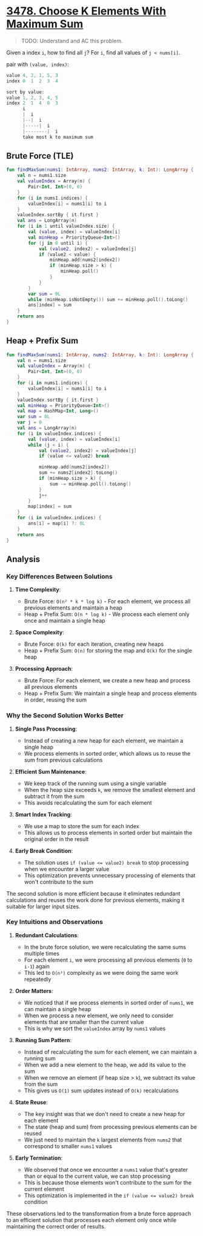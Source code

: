 # [3478. Choose K Elements With Maximum Sum](https://leetcode.com/problems/choose-k-elements-with-maximum-sum/)

> TODO: Understand and AC this problem.

Given a index `i`, how to find all `j`? For `i`, find all values of `j < nums[i]`.

pair with `(value, index)`:
```js
value 4, 2, 1, 5, 3
index 0  1  2  3  4

sort by value:
value 1, 2, 3, 4, 5
index 2  1  4  0  3
      i
      |  i
      |--|  i
      |-----|  i
      |--------|  i
      take most k to maximum sum
```

## Brute Force (TLE)
```kotlin
fun findMaxSum(nums1: IntArray, nums2: IntArray, k: Int): LongArray {
    val n = nums1.size
    val valueIndex = Array(n) {
        Pair<Int, Int>(0, 0)
    }
    for (i in nums1.indices) {
        valueIndex[i] = nums1[i] to i
    }
    valueIndex.sortBy { it.first }
    val ans = LongArray(n)
    for (i in 1 until valueIndex.size) {
        val (value, index) = valueIndex[i]
        val minHeap = PriorityQueue<Int>()
        for (j in 0 until i) {
            val (value2, index2) = valueIndex[j]
            if (value2 < value) {
                minHeap.add(nums2[index2])
                if (minHeap.size > k) {
                    minHeap.poll()
                }
            }
        }
        var sum = 0L
        while (minHeap.isNotEmpty()) sum += minHeap.poll().toLong()
        ans[index] = sum
    }
    return ans
}
```

## Heap + Prefix Sum
```kotlin
fun findMaxSum(nums1: IntArray, nums2: IntArray, k: Int): LongArray {
    val n = nums1.size
    val valueIndex = Array(n) {
        Pair<Int, Int>(0, 0)
    }
    for (i in nums1.indices) {
        valueIndex[i] = nums1[i] to i
    }
    valueIndex.sortBy { it.first }
    val minHeap = PriorityQueue<Int>()
    val map = HashMap<Int, Long>()
    var sum = 0L
    var j = 0
    val ans = LongArray(n)
    for (i in valueIndex.indices) {
        val (value, index) = valueIndex[i]
        while (j < i) {
            val (value2, index2) = valueIndex[j]
            if (value <= value2) break

            minHeap.add(nums2[index2])
            sum += nums2[index2].toLong()
            if (minHeap.size > k) {
                sum -= minHeap.poll().toLong()
            }
            j++
        }
        map[index] = sum
    }
    for (i in valueIndex.indices) {
        ans[i] = map[i] ?: 0L
    }
    return ans
}
```

## Analysis

### Key Differences Between Solutions

1. **Time Complexity**:
   - Brute Force: `O(n² * k * log k)` - For each element, we process all previous elements and maintain a heap
   - Heap + Prefix Sum: `O(n * log k)` - We process each element only once and maintain a single heap

2. **Space Complexity**:
   - Brute Force: `O(k)` for each iteration, creating new heaps
   - Heap + Prefix Sum: `O(n)` for storing the map and `O(k)` for the single heap

3. **Processing Approach**:
   - Brute Force: For each element, we create a new heap and process all previous elements
   - Heap + Prefix Sum: We maintain a single heap and process elements in order, reusing the sum

### Why the Second Solution Works Better

1. **Single Pass Processing**:
   - Instead of creating a new heap for each element, we maintain a single heap
   - We process elements in sorted order, which allows us to reuse the sum from previous calculations

2. **Efficient Sum Maintenance**:
   - We keep track of the running sum using a single variable
   - When the heap size exceeds `k`, we remove the smallest element and subtract it from the sum
   - This avoids recalculating the sum for each element

3. **Smart Index Tracking**:
   - We use a map to store the sum for each index
   - This allows us to process elements in sorted order but maintain the original order in the result

4. **Early Break Condition**:
   - The solution uses `if (value <= value2) break` to stop processing when we encounter a larger value
   - This optimization prevents unnecessary processing of elements that won't contribute to the sum

The second solution is more efficient because it eliminates redundant calculations and reuses the work done for previous elements, making it suitable for larger input sizes.

### Key Intuitions and Observations

1. **Redundant Calculations**:
   - In the brute force solution, we were recalculating the same sums multiple times
   - For each element `i`, we were processing all previous elements (`0` to `i-1`) again
   - This led to `O(n²)` complexity as we were doing the same work repeatedly

2. **Order Matters**:
   - We noticed that if we process elements in sorted order of `nums1`, we can maintain a single heap
   - When we process a new element, we only need to consider elements that are smaller than the current value
   - This is why we sort the `valueIndex` array by `nums1` values

3. **Running Sum Pattern**:
   - Instead of recalculating the sum for each element, we can maintain a running sum
   - When we add a new element to the heap, we add its value to the sum
   - When we remove an element (if heap size > `k`), we subtract its value from the sum
   - This gives us `O(1)` sum updates instead of `O(k)` recalculations

4. **State Reuse**:
   - The key insight was that we don't need to create a new heap for each element
   - The state (heap and sum) from processing previous elements can be reused
   - We just need to maintain the `k` largest elements from `nums2` that correspond to smaller `nums1` values

5. **Early Termination**:
   - We observed that once we encounter a `nums1` value that's greater than or equal to the current value, we can stop processing
   - This is because those elements won't contribute to the sum for the current element
   - This optimization is implemented in the `if (value <= value2) break` condition

These observations led to the transformation from a brute force approach to an efficient solution that processes each element only once while maintaining the correct order of results.